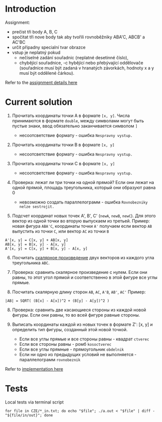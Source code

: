 # Introduction

Assignment:
- prečist tři body A, B, C
- spočitat tři nove body tak aby tvořili rovnoběžniky ABA'C, ABCB' a AC'BC
- určit připadny specialní tvar obrazce
- vstup je neplatný pokud
    - nečíselné zadání souřadnic (neplatné desetinné číslo),
    - chybějící souřadnice,
    -c hybějící nebo přebývající oddělovače (souřadnice musí být zadaná v hranatých závorkách, hodnoty x a y musí být oddělené čárkou).

Refer to the [assignment details here](Assignment.txt)

# Current solution

1. Прочитать координаты точки А в формате `[x, y]`. Числа принимаются в формате `double`, между символами могут быть пустые знаки, ввод обязательно заканчивается символом `]`
    - несоотсветствие формату - ошибка `Nespravny vystup.`

2. Прочитать координаты точки B в формате `[x, y]`
    - несоотсветствие формату - ошибка `Nespravny vystup.`

3. Прочитать координаты точки C в формате `[x, y]`
    - несоотсветствие формату - ошибка `Nespravny vystup.`

4. Проверка: лежат ли три точки на одной прямой? Если они лежат на одной прямой, площадь треугольника, который они образуют равна 0
    - невозможно создать параллелограмм - ошибка `Rovnobezniky nelze sestrojit.`

5. Подсчет координат новых точек A', B', C' (`newA`, `newB`, `newC`). Для этого вектор из одной точки во вторую выпускаем из третьей. 
Пример: новая фигура `ABA'C`, координаты точки `A'` получаем если вектор `AB` выпустить из точки `C`, или вектор `AC` из точки `B`
```
A'[x, y] = C[x, y] + AB[x, y]
AB[x, y] = B[x, y] - A[x, y]
A'[x, y] = C[x, y] + B[x, y] - A[x, y]
```

6. Посчитать [скалярное произведение](https://en.wikipedia.org/wiki/Dot_product) двух векторов из каждого угла треугольника `ABC`.

7. Проверка: сравнить скалярное произведение с нулем. Если они равны, то этот угол прямой и соответственно в этой фигуре все углы прямые.

8. Посчитать скалярную длину сторон `AB`, `AC`, `A'B`, `AB'`, `AC'`
Пример:
```
|AB| = SQRT( (B[x] - A[x])^2 + (B[y] - A[y])^2 )
```

8. Проверка: сравнить две касающиеся стороны из каждой новой фигуры. Если они равны, то во всей фигуре равные стороны.

9. Выписать координаты каждой из новых точек в формате Z': [x, y] и определить тип фигуры, созданный этой новой точкой.
    - Если все углы прямые и все стороны равны - квадрат `ctverec`
    - Если все стороны равны - ромб `kosoctverec`
    - Если все углы прямные - прямоугольник `obdelnik`
    - Если ни одно из предыдущих условий не выполняется - параллелограмм `rovnobeznik` 




Refer to [implementation here](hw01_hard.c)

# Tests

Local tests via terminal script

`for file in CZE/*_in.txt; do echo "$file"; ./a.out < "$file" | diff - "${file/in/out}"; done`